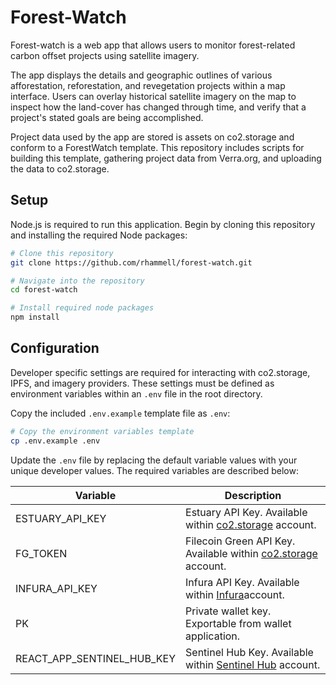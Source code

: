 # Forest-Watch
Forest-watch is a web app that allows users to monitor forest-related carbon offset projects using satellite imagery.

The app displays the details and geographic outlines of various afforestation, reforestation, and revegetation projects within a map interface. Users can overlay historical satellite imagery on the map to inspect how the land-cover has changed through time, and verify that a project's stated goals are being accomplished.

Project data used by the app are stored is assets on co2.storage and conform to a ForestWatch template. This repository includes scripts for building this template, gathering project data from Verra.org, and uploading the data to co2.storage. 

## Setup
Node.js is required to run this application. Begin by cloning this repository and installing the required Node packages: 

```bash
# Clone this repository
git clone https://github.com/rhammell/forest-watch.git

# Navigate into the repository
cd forest-watch

# Install required node packages
npm install
```

## Configuration

Developer specific settings are required for interacting with co2.storage, IPFS, and imagery providers. These settings must be defined as environment variables within an `.env` file in the root directory.

Copy the included `.env.example` template file as `.env`: 

```bash
# Copy the environment variables template
cp .env.example .env
```

Update the `.env` file by replacing the default variable values with your unique developer values. The required variables are described below: 

| Variable                          | Description                                                                       |
|-----------------------------------|-----------------------------------------------------------------------------------|
| ESTUARY_API_KEY            | Estuary API Key. Available within [co2.storage](https://co2.storage/) account.           |
| FG_TOKEN                   | Filecoin Green API Key. Available within [co2.storage](https://co2.storage/) account.    |
| INFURA_API_KEY             | Infura API Key. Available within [Infura](https://www.infura.io/)account.                |
| PK                         | Private wallet key. Exportable from wallet application.                                  |
| REACT_APP_SENTINEL_HUB_KEY | Sentinel Hub Key. Available within [Sentinel Hub](https://www.sentinel-hub.com/) account.|